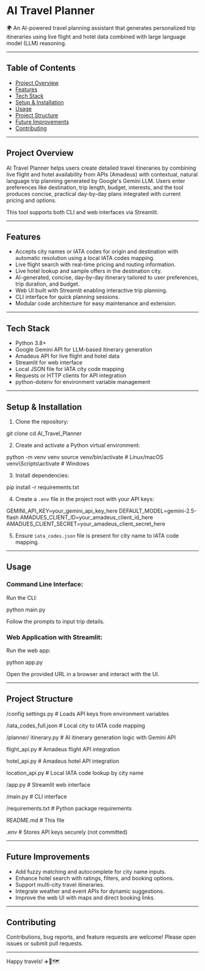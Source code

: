 # AI Travel Planner

🌍 An AI-powered travel planning assistant that generates personalized trip itineraries using live flight and hotel data combined with large language model (LLM) reasoning.

---

## Table of Contents

- [Project Overview](#project-overview)  
- [Features](#features)  
- [Tech Stack](#tech-stack)  
- [Setup & Installation](#setup--installation)  
- [Usage](#usage)  
- [Project Structure](#project-structure)  
- [Future Improvements](#future-improvements)  
- [Contributing](#contributing)  

---

## Project Overview

AI Travel Planner helps users create detailed travel itineraries by combining live flight and hotel availability from APIs (Amadeus) with contextual, natural language trip planning generated by Google's Gemini LLM. Users enter preferences like destination, trip length, budget, interests, and the tool produces concise, practical day-by-day plans integrated with current pricing and options.

This tool supports both CLI and web interfaces via Streamlit.

---

## Features

- Accepts city names or IATA codes for origin and destination with automatic resolution using a local IATA codes mapping.
- Live flight search with real-time pricing and routing information.
- Live hotel lookup and sample offers in the destination city.
- AI-generated, concise, day-by-day itinerary tailored to user preferences, trip duration, and budget.
- Web UI built with Streamlit enabling interactive trip planning.
- CLI interface for quick planning sessions.
- Modular code architecture for easy maintenance and extension.

---

## Tech Stack

- Python 3.8+
- Google Gemini API for LLM-based itinerary generation
- Amadeus API for live flight and hotel data
- Streamlit for web interface
- Local JSON file for IATA city code mapping
- Requests or HTTP clients for API integration
- python-dotenv for environment variable management

---

## Setup & Installation

1. Clone the repository:

git clone [<your-repo-url>](https://github.com/jack0sparrow1/AI_Travel_Planner.git)
cd AI_Travel_Planner 


2. Create and activate a Python virtual environment:

python -m venv venv
source venv/bin/activate # Linux/macOS
venv\Scripts\activate # Windows


3. Install dependencies:

pip install -r requirements.txt


4. Create a `.env` file in the project root with your API keys:

GEMINI_API_KEY=your_gemini_api_key_here
DEFAULT_MODEL=gemini-2.5-flash
AMADUES_CLIENT_ID=your_amadeus_client_id_here
AMADUES_CLIENT_SECRET=your_amadeus_client_secret_here   

5. Ensure `iata_codes.json` file is present for city name to IATA code mapping.

---

## Usage

### Command Line Interface:

Run the CLI:

python main.py


Follow the prompts to input trip details.

### Web Application with Streamlit:

Run the web app:

python app.py


Open the provided URL in a browser and interact with the UI.

---

## Project Structure

/config
settings.py # Loads API keys from environment variables

/iata_codes_full.json # Local city to IATA code mapping

/planner/
itinerary.py # AI itinerary generation logic with Gemini API

flight_api.py # Amadeus flight API integration

hotel_api.py # Amadeus hotel API integration

location_api.py # Local IATA code lookup by city name

/app.py # Streamlit web interface

/main.py # CLI interface

/requirements.txt # Python package requirements

README.md # This file

.env # Stores API keys securely (not committed)


---

## Future Improvements

- Add fuzzy matching and autocomplete for city name inputs.
- Enhance hotel search with ratings, filters, and booking options.
- Support multi-city travel itineraries.
- Integrate weather and event APIs for dynamic suggestions.
- Improve the web UI with maps and direct booking links.

---

## Contributing

Contributions, bug reports, and feature requests are welcome! Please open issues or submit pull requests.


---

Happy travels! ✈️🏨🗺️

